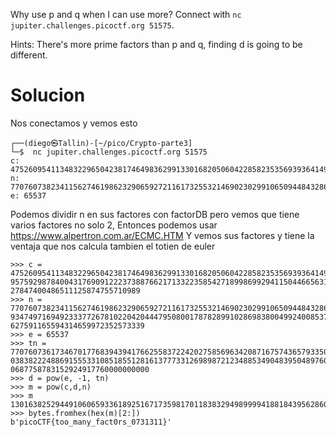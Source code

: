 Why use p and q when I can use more? Connect with `nc jupiter.challenges.picoctf.org 51575`.

Hints:
There's more prime factors than p and q, finding d is going to be different.

# Solucion
Nos conectamos y vemos esto
```
┌──(diego㉿Tallin)-[~/pico/Crypto-parte3]
└─$  nc jupiter.challenges.picoctf.org 51575 
c: 4752609541134832296504238174649836299133016820506042285823535693936414977752466112809932310408654566151261197411790426770015596780927793028506210272011729575929878400431769091222373887662171332235854271899869929411504466563177680150953835001603869009047194244336037348582912687423567830319846538819413394274545303127847400486511125874755710989
n: 77076073823411562746198623290659272116173255321469023029910650944843286893612776704559034574246210730190856543276402130530343219732410643143522050227269493474971694923337726781022042044479508001787828991028698380049924008537801581638973425522050791920183958088289058118346752872139151853730826724513867263178570014627591165594314659972352573339
e: 65537
```
Podemos dividir n en sus factores con factorDB pero vemos que tiene varios factores no solo 2, Entonces podemos usar https://www.alpertron.com.ar/ECMC.HTM Y vemos sus factores y tiene la ventaja que nos calcula tambien el totien de euler 
```
>>> c = 475260954113483229650423817464983629913301682050604228582353569393641497775246611280993231040865456615126119741179042677001559678092779302850621027201172\
95759298784004317690912223738876621713322358542718998699294115044665631776801509538350016038690090471942443360373485829126874235678303198465388194133942745453031\
27847400486511125874755710989
>>> n = 770760738234115627461986232906592721161732553214690230299106509448432868936127767045590345742462107301908565432764021305303432197324106431435220502272694\
93474971694923337726781022042044479508001787828991028698380049924008537801581638973425522050791920183958088289058118346752872139151853730826724513867263178570014\
627591165594314659972352573339
>>> e = 65537
>>> tn = 77076073617346701776839439417662558372242027585696342087167574365793350493359957916435274395030299221890155653343105693433773546587085585629323793015891\
03838222488691555331085185512816137773312698987212348853490483950489760408500954688540417320065243624385458392694313591514755835221152623860136367921306020836540\
0687758783152924917760000000000
>>> d = pow(e, -1, tn)
>>> m = pow(c,d,n)
>>> m
13016382529449106065933618925167173598170118383294989999418818439562860648542589
>>> bytes.fromhex(hex(m)[2:])
b'picoCTF{too_many_fact0rs_0731311}'
```
